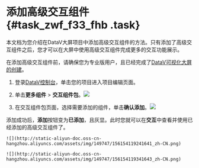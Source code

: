 # 添加高级交互组件 {#task_zwf_f33_fhb .task}

本文档为您介绍在DataV大屏项目中添加高级交互组件的方法。只有添加了高级交互组件之后，您才可以在大屏中使用高级交互组件完成更多的交互功能展示。

在添加高级交互组件前，请确保您为专业版用户，且已经完成了[DataV可视化大屏的创建](ZH-CN_TP_16546_V4.dita#concept_awv_k3l_q2b)。

1.   登录[DataV控制台](https://datav.aliyun.com/)，单击您的项目进入项目编辑页面。 
2.   单击**更多组件** \> **交互组件包**。![](http://static-aliyun-doc.oss-cn-hangzhou.aliyuncs.com/assets/img/149747/156154119241639_zh-CN.png)

  
3.   在交互组件包页面，选择需要添加的组件，单击**确认添加**。![](http://static-aliyun-doc.oss-cn-hangzhou.aliyuncs.com/assets/img/149747/156154119241640_zh-CN.png)

  添加成功后，**添加**按钮变为**已添加**，且灰显。此时您就可以在**交互**中查看并使用已经添加的高级交互组件了。

    ![](http://static-aliyun-doc.oss-cn-hangzhou.aliyuncs.com/assets/img/149747/156154119241641_zh-CN.png)

    ![](http://static-aliyun-doc.oss-cn-hangzhou.aliyuncs.com/assets/img/149747/156154119341643_zh-CN.png)


